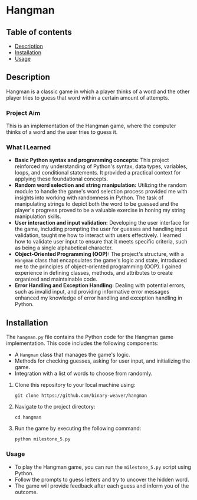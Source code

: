 # Hangman

## Table of contents

- [Description](#description)
- [Installation](#installation)
- [Usage](#usage) 

## Description

Hangman is a classic game in which a player thinks of a word and the other player tries to guess that word within a certain amount of attempts.

### Project Aim
This is an implementation of the Hangman game, where the computer thinks of a word and the user tries to guess it. 

### What I Learned
- **Basic Python syntax and programming concepts:** This project reinforced my understanding of Python's syntax, data types, variables, loops, and conditional statements. It provided a practical context for applying these foundational concepts.
- **Random word selection and string manipulation:** Utilizing the random module to handle the game's word selection process provided me with insights into working with randomness in Python. The task of manipulating strings to depict both the word to be guessed and the player's progress proved to be a valuable exercise in honing my string manipulation skills.
- **User interaction and input validation:** Developing the user interface for the game, including prompting the user for guesses and handling input validation, taught me how to interact with users effectively. I learned how to validate user input to ensure that it meets specific criteria, such as being a single alphabetical character.
- **Object-Oriented Programming (OOP):** The project's structure, with a `Hangman` class that encapsulates the game's logic and state, introduced me to the principles of object-oriented programming (OOP). I gained experience in defining classes, methods, and attributes to create organized and maintainable code.
- **Error Handling and Exception Handling:** Dealing with potential errors, such as invalid input, and providing informative error messages enhanced my knowledge of error handling and exception handling in Python.

## Installation

The `hangman.py` file contains the Python code for the Hangman game implementation. This code includes the following components:

- A `Hangman` class that manages the game's logic.
- Methods for checking guesses, asking for user input, and initializing the game.
- Integration with a list of words to choose from randomly.

1. Clone this repository to your local machine using:

   ```shell
   git clone https://github.com/binary-weaver/hangman

2. Navigate to the project directory:
    ```shell
    cd hangman 
3. Run the game by executing the following command:
    ```shell
    python milestone_5.py
### Usage

- To play the Hangman game, you can run the `milestone_5.py` script using Python.  
- Follow the prompts to guess letters and try to uncover the hidden word.        
- The game will provide feedback after each guess and inform you of the outcome.